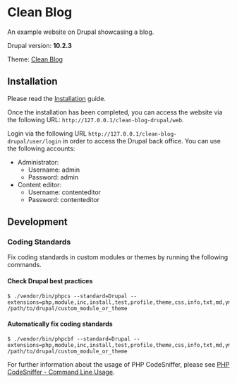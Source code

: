 # Clean Blog #

An example website on Drupal showcasing a blog.

Drupal version: **10.2.3**

Theme: [Clean Blog](https://startbootstrap.com/theme/clean-blog)

## Installation

Please read the [Installation](doc/installation.md) guide.

Once the installation has been completed, you can access the website via the following URL: `http://127.0.0.1/clean-blog-drupal/web`.

Login via the following URL `http://127.0.0.1/clean-blog-drupal/user/login` in order to access the Drupal back office.
You can use the following accounts:

- Administrator:
  - Username: admin
  - Password: admin
- Content editor:
  - Username: contenteditor
  - Password: contenteditor

## Development

### Coding Standards

Fix coding standards in custom modules or themes by running the following commands.

#### Check Drupal best practices
```
$ ./vendor/bin/phpcs --standard=Drupal --extensions=php,module,inc,install,test,profile,theme,css,info,txt,md,yml /path/to/drupal/custom_module_or_theme
```

#### Automatically fix coding standards
```
$ ./vendor/bin/phpcbf --standard=Drupal --extensions=php,module,inc,install,test,profile,theme,css,info,txt,md,yml /path/to/drupal/custom_module_or_theme
```

For further information about the usage of PHP CodeSniffer, please see [PHP CodeSniffer - Command Line Usage](https://www.drupal.org/docs/contributed-modules/code-review-module/php-codesniffer-command-line-usage).
